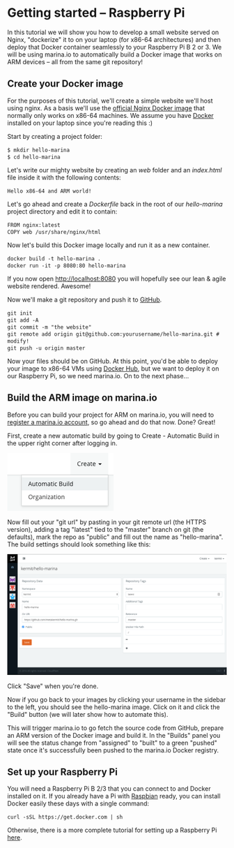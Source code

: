 # Getting started – Raspberry Pi

In this tutorial we will show you how to develop a small website
served on Nginx, "dockerize" it to on your laptop
(for x86-64 architectures) and then deploy
that Docker container seamlessly to your Raspberry Pi B 2 or 3.
We will be using marina.io to automatically build a Docker image
that works on ARM devices – all from the same git repository!

## Create your Docker image

For the purposes of this tutorial, we'll create a simple website we'll host
using nginx. As a basis we'll use the
[official Nginx Docker image](https://hub.docker.com/_/nginx/) that normally
only works on x86-64 machines.
We assume you have [Docker](https://www.docker.com/) installed
on your laptop since you're reading this :)

Start by creating a project folder:

    $ mkdir hello-marina
    $ cd hello-marina

Let's write our mighty website by creating an *web* folder and an *index.html*
file inside it with the following contents:

```
Hello x86-64 and ARM world!
```

Let's go ahead and create a *Dockerfile* back in the root of our *hello-marina*
project directory and edit it to contain:

```
FROM nginx:latest
COPY web /usr/share/nginx/html
```

Now let's build this Docker image locally and run it as a new container.

    docker build -t hello-marina .
    docker run -it -p 8080:80 hello-marina

If you now open <http://localhost:8080> you will hopefully see our lean & agile
website rendered. Awesome!

Now we'll make a git repository and push it to [GitHub](https://github.com/).

    git init
    git add -A
    git commit -m "the website"
    git remote add origin git@github.com:yourusername/hello-marina.git # modify!
    git push -u origin master

Now your files should be on GitHub. At this point, you'd be able to deploy
your image to x86-64 VMs using [Docker Hub](https://hub.docker.com), but we want
to deploy it on our Raspberry Pi, so we need marina.io. On to the next phase…

## Build the ARM image on marina.io

Before you can build your project for ARM on marina.io, you will need to
[register a marina.io account](https://marina.io/auth/register), so go ahead and
do that now. Done? Great!

First, create a new automatic build by going to Create - Automatic Build in the
upper right corner after logging in.

![create repository](img/create.png)

Now fill out your "git url" by pasting in your git remote url
(the HTTPS version), adding a tag "latest" tied to the "master" branch on git
(the defaults), mark the repo as "public"
and fill out the name as "hello-marina".
The build settings should look something like this:

![automatic build settings](img/automatic-build.png)

Click "Save" when you're done.

Now if you go back to your images by clicking your username in the sidebar
to the left, you should see the hello-marina image. Click on it and click the
"Build" button (we will later show how to automate this).

This will trigger marina.io to go fetch the source code from
GitHub, prepare an ARM version of the Docker image and build it. In the "Builds"
panel you will see the status change from "assigned" to "built"
to a green "pushed" state once
it's successfully been pushed to the marina.io Docker registry.

## Set up your Raspberry Pi

You will need a Raspberry Pi B 2/3 that you can connect to
and Docker installed on it. If you already have a Pi with
[Raspbian](https://www.raspberrypi.org/downloads/raspbian/) ready,
you can install Docker easily these days with a single command:

    curl -sSL https://get.docker.com | sh

Otherwise, there is a more complete tutorial for setting up a Raspberry Pi
[here](http://blog.alexellis.io/getting-started-with-docker-on-raspberry-pi/).
